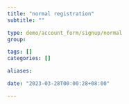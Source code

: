 ```yaml
---
title: "normal registration"
subtitle: ""

type: demo/account_form/signup/normal
group:

tags: []
categories: []

aliases:

date: "2023-03-28T00:00:28+08:00"

---
```


